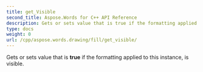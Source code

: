 ```yaml
---
title: get_Visible
second_title: Aspose.Words for C++ API Reference
description: Gets or sets value that is true if the formatting applied to this instance, is visible. 
type: docs
weight: 0
url: /cpp/aspose.words.drawing/fill/get_visible/
---
```


Gets or sets value that is **true** if the formatting applied to this instance, is visible. 

